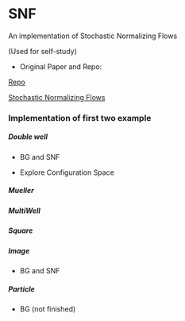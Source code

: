 # SNF
An implementation of Stochastic Normalizing Flows

(Used for self-study)



- Original Paper and Repo:

[Repo](https://github.com/noegroup/stochastic_normalizing_flows)

[Stochastic Normalizing Flows](https://arxiv.org/abs/2002.06707)



### Implementation of first two example

##### Double well

- BG and SNF

- Explore Configuration Space

##### Mueller

##### MultiWell

##### Square

##### Image 

- BG and SNF

##### Particle

- BG (not finished)
